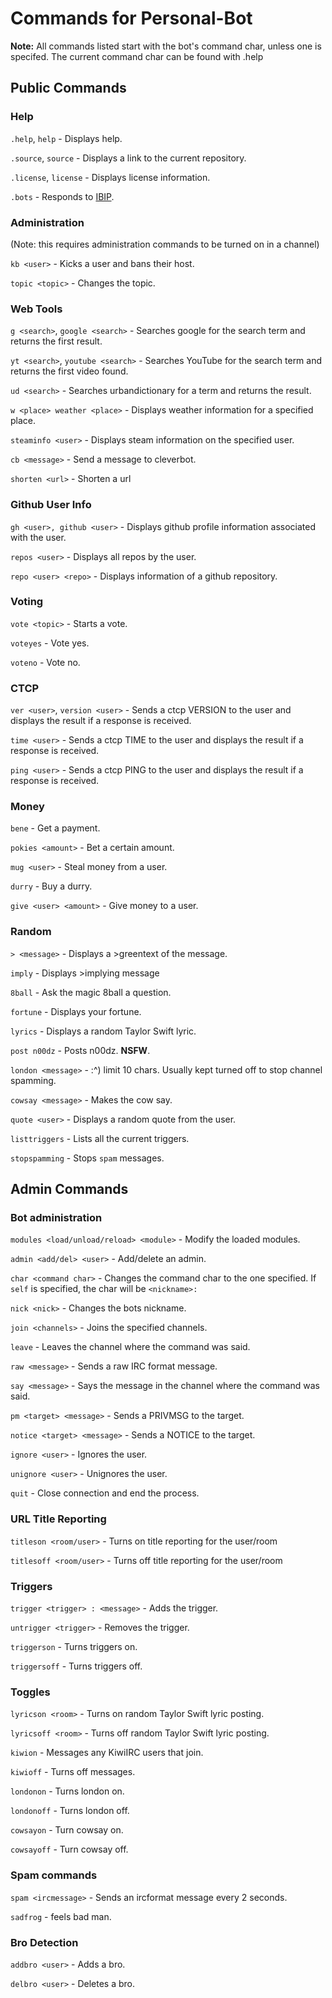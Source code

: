 # Commands for Personal-Bot

**Note:** All commands listed start with the bot's command char, unless one is specifed. 
The current command char can be found with .help

## Public Commands

### Help

`.help`, `help` - Displays help.

`.source`, `source` - Displays a link to the current repository.

`.license`, `license` - Displays license information.

`.bots` - Responds to [IBIP](https://github.com/Teknikode/IBIP).

### Administration

(Note: this requires administration commands to be turned on in a channel)

`kb <user>` - Kicks a user and bans their host.

`topic <topic>` - Changes the topic.

### Web Tools
 
`g <search>`, `google <search>` - Searches google for the search term and returns the first result.

`yt <search>`, `youtube <search>` - Searches YouTube for the search term and returns the first video found. 

`ud <search>` - Searches urbandictionary for a term and returns the result.

`w <place> weather <place>` - Displays weather information for a specified place.

`steaminfo <user>` - Displays steam information on the specified user.

`cb <message>` - Send a message to cleverbot.

`shorten <url>` - Shorten a url

### Github User Info

`gh <user>, github <user>` - Displays github profile information associated with the user.

`repos <user>` - Displays all repos by the user.

`repo <user> <repo>` - Displays information of a github repository.

### Voting

`vote <topic>` - Starts a vote. 

`voteyes` - Vote yes.

`voteno` - Vote no.

### CTCP

`ver <user>`, `version <user>` - Sends a ctcp VERSION to the user and displays the result if a response is received.

`time <user>` - Sends a ctcp TIME to the user and displays the result if a response is received.

`ping <user>` - Sends a ctcp PING to the user and displays the result if a response is received.

### Money

`bene` - Get a payment.

`pokies <amount>` - Bet a certain amount.

`mug <user>` - Steal money from a user.

`durry` - Buy a durry.

`give <user> <amount>` - Give money to a user.

### Random

`> <message>` - Displays a >greentext of the message.

`imply` - Displays >implying message

`8ball` - Ask the magic 8ball a question.

`fortune` - Displays your fortune.

`lyrics` - Displays a random Taylor Swift lyric.

`post n00dz` - Posts n00dz. **NSFW**.

`london <message>` - :^) limit 10 chars. Usually kept turned off to stop channel spamming.

`cowsay <message>` - Makes the cow say.

`quote <user>` - Displays a random quote from the user.

`listtriggers` - Lists all the current triggers.

`stopspamming` - Stops `spam` messages.

## Admin Commands

### Bot administration

`modules <load/unload/reload> <module>` - Modify the loaded modules.

`admin <add/del> <user>` - Add/delete an admin.

`char <command char>` - Changes the command char to the one specified. If `self` is specified, the char will be `<nickname>: `

`nick <nick>` - Changes the bots nickname.

`join <channels>` - Joins the specified channels.

`leave` - Leaves the channel where the command was said.

`raw <message>` - Sends a raw IRC format message.

`say <message>` - Says the message in the channel where the command was said.

`pm <target> <message>` - Sends a PRIVMSG to the target.

`notice <target> <message>` - Sends a NOTICE to the target.

`ignore <user>` - Ignores the user.

`unignore <user>` - Unignores the user.

`quit` - Close connection and end the process.

### URL Title Reporting

`titleson <room/user>` - Turns on title reporting for the user/room

`titlesoff <room/user>` - Turns off title reporting for the user/room

### Triggers

`trigger <trigger> : <message>` - Adds the trigger.

`untrigger <trigger>` - Removes the trigger.

`triggerson` - Turns triggers on.

`triggersoff` - Turns triggers off.

### Toggles

`lyricson <room>` - Turns on random Taylor Swift lyric posting.

`lyricsoff <room>` - Turns off random Taylor Swift lyric posting.

`kiwion` - Messages any KiwiIRC users that join.

`kiwioff` - Turns off messages.

`londonon` - Turns london on.

`londonoff` - Turns london off.

`cowsayon` - Turn cowsay on.

`cowsayoff` - Turn cowsay off.

### Spam commands

`spam <ircmessage>` - Sends an ircformat message every 2 seconds.

`sadfrog` - feels bad man.

### Bro Detection

`addbro <user>` - Adds a bro.

`delbro <user>` - Deletes a bro.
